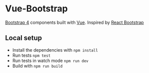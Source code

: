 # Vue-Bootstrap

[Bootstrap 4][bootstrap] components built with [Vue][vue].
Inspired by [React Bootstrap][react-bootstrap]

## Local setup

- Install the dependencies with `npm install`
- Run tests `npm test`
- Run tests in watch mode `npm run dev`
- Build with `npm run build`

[bootstrap]: http://getbootstrap.com
[react-bootstrap]: https://react-bootstrap.github.io/
[vue]: http://vuejs.org/
